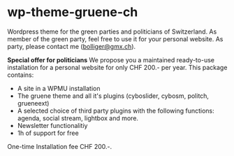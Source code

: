 # wp-theme-gruene-ch
Wordpress theme for the green parties and politicians of Switzerland. As member of the green party, feel free to use it for your personal website. As party, please contact me (bolliger@gmx.ch).

**Special offer for politicians**
We propose you a maintained ready-to-use installation for a personal website for only CHF 200.- per year. This package contains:
- A site in a WPMU installation
- The gruene theme and all it's plugins (cyboslider, cybosm, politch, grueneext)
- A selected choice of third party plugins with the following functions: agenda, social stream, lightbox and more.
- Newsletter functionalitiy
- 1h of support for free

One-time Installation fee CHF 200.-. 
